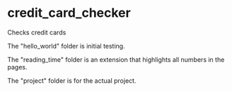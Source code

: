 # credit_card_checker
Checks credit cards

The "hello_world" folder is initial testing.

The "reading_time" folder is an extension that highlights all numbers in the pages.

The "project" folder is for the actual project.